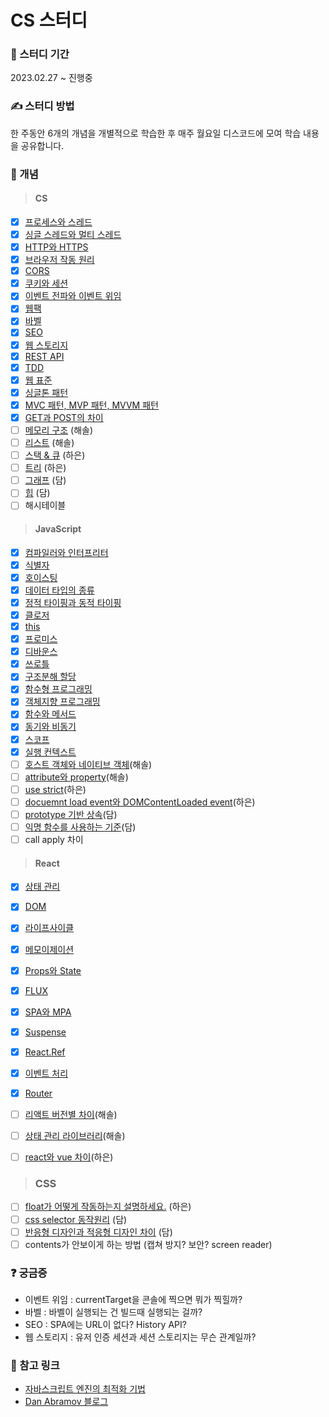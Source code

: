 # CS 스터디

### 🏃 스터디 기간
2023.02.27 ~ 진행중

### ✍️ 스터디 방법
한 주동안 6개의 개념을 개별적으로 학습한 후 매주 월요일 디스코드에 모여 학습 내용을 공유합니다.

### 📖 개념
> #### CS
  - [x] [프로세스와 스레드](https://github.com/sol-pine/cs-study/tree/main/cs/Q1-%ED%94%84%EB%A1%9C%EC%84%B8%EC%8A%A4%EC%99%80%20%EC%8A%A4%EB%A0%88%EB%93%9C)
  - [x] [싱글 스레드와 멀티 스레드](https://github.com/sol-pine/cs-study/tree/main/cs/Q2-%EC%8B%B1%EA%B8%80%20%EC%8A%A4%EB%A0%88%EB%93%9C%EC%99%80%20%EB%A9%80%ED%8B%B0%20%EC%8A%A4%EB%A0%88%EB%93%9C)
  - [x] [HTTP와 HTTPS](https://github.com/sol-pine/cs-study/tree/main/cs/Q3-HTTP%EC%99%80%20HTTPS)
  - [x] [브라우저 작동 원리](https://github.com/sol-pine/cs-study/tree/main/cs/Q4-%EB%B8%8C%EB%9D%BC%EC%9A%B0%EC%A0%80%20%EC%9E%91%EB%8F%99%20%EC%9B%90%EB%A6%AC)
  - [x] [CORS](https://github.com/sol-pine/cs-study/tree/main/cs/Q5-%08CORS)
  - [x] [쿠키와 세션](https://github.com/sol-pine/cs-study/blob/main/cs/Q6-%EC%BF%A0%ED%82%A4%EC%99%80%20%EC%84%B8%EC%85%98.md)
  - [x] [이벤트 전파와 이벤트 위임](https://github.com/sol-pine/cs-study/blob/main/cs/Q7-%EC%9D%B4%EB%B2%A4%ED%8A%B8%20%EC%A0%84%ED%8C%8C%EC%99%80%20%EC%9D%B4%EB%B2%A4%ED%8A%B8%20%EC%9C%84%EC%9E%84.md)
  - [x] [웹팩](https://github.com/sol-pine/cs-study/blob/main/cs/Q8-%EC%9B%B9%ED%8C%A9.md)
  - [x] [바벨](https://github.com/sol-pine/cs-study/blob/main/cs/Q9-%EB%B0%94%EB%B2%A8.md)
  - [x] [SEO](https://github.com/sol-pine/cs-study/blob/main/cs/Q10-%08SEO.md)
  - [x] [웹 스토리지](https://github.com/sol-pine/cs-study/blob/main/cs/Q11-%EC%9B%B9%20%EC%8A%A4%ED%86%A0%EB%A6%AC%EC%A7%80.md)
  - [x] [REST API](https://github.com/sol-pine/cs-study/blob/main/cs/Q12-REST%20API.md)
  - [x] [TDD](https://github.com/sol-pine/cs-study/blob/main/cs/Q13-TDD.md)
  - [x] [웹 표준](https://github.com/sol-pine/cs-study/blob/main/cs/Q14-%EC%9B%B9%20%ED%91%9C%EC%A4%80.md)
  - [x] [싱글톤 패턴](https://github.com/sol-pine/cs-study/blob/main/cs/Q15-%EC%8B%B1%EA%B8%80%ED%86%A4%20%ED%8C%A8%ED%84%B4.md)
  - [x] [MVC 패턴, MVP 패턴, MVVM 패턴](https://github.com/sol-pine/cs-study/blob/main/cs/Q16-mvc-mvp-mvvm%20%ED%8C%A8%ED%84%B4.md)
  - [x] [GET과 POST의 차이](https://github.com/sol-pine/cs-study/blob/main/cs/Q17-%08GET%EA%B3%BC%20POST%EC%9D%98%20%EC%B0%A8%EC%9D%B4.md)
  - [ ] [메모리 구조](https://github.com/sol-pine/cs-study/blob/main/cs/Q18-%EB%A9%94%EB%AA%A8%EB%A6%AC%20%EA%B5%AC%EC%A1%B0.md) (해솔)
  - [ ] [리스트](https://github.com/sol-pine/cs-study/blob/main/cs/Q19-%EB%A6%AC%EC%8A%A4%ED%8A%B8.md) (해솔)
  - [ ] [스택 & 큐](https://github.com/sol-pine/cs-study/blob/main/cs/Q20-%EC%8A%A4%ED%83%9D%26%ED%81%90.md) (하은) 
  - [ ] [트리](https://github.com/sol-pine/cs-study/blob/main/cs/Q21-%ED%8A%B8%EB%A6%AC.md) (하은) 
  - [ ] [그래프](https://github.com/sol-pine/cs-study/blob/main/cs/Q22-%EA%B7%B8%EB%9E%98%ED%94%84.md) (담)
  - [ ] [힙](https://github.com/sol-pine/cs-study/blob/main/cs/Q23-%ED%9E%99.md) (담)
  - [ ] 해시테이블
  
> #### JavaScript 
  - [x] [컴파일러와 인터프리터](https://github.com/sol-pine/cs-study/tree/main/javascript/Q1-%EC%BB%B4%ED%8C%8C%EC%9D%BC%EB%9F%AC%EC%99%80%20%EC%9D%B8%ED%84%B0%ED%94%84%EB%A6%AC%ED%84%B0)
  - [x] [식별자](https://github.com/sol-pine/cs-study/tree/main/javascript/Q2-%EC%8B%9D%EB%B3%84%EC%9E%90)
  - [x] [호이스팅](https://github.com/sol-pine/cs-study/tree/main/javascript/Q3-%ED%98%B8%EC%9D%B4%EC%8A%A4%ED%8C%85)
  - [x] [데이터 타입의 종류](https://github.com/sol-pine/cs-study/tree/main/javascript/Q4-%EB%8D%B0%EC%9D%B4%ED%84%B0%20%ED%83%80%EC%9E%85%EC%9D%98%20%EC%A2%85%EB%A5%98)
  - [x] [정적 타이핑과 동적 타이핑](https://github.com/sol-pine/cs-study/tree/main/javascript/Q5-%EC%A0%95%EC%A0%81%20%ED%83%80%EC%9D%B4%ED%95%91%EA%B3%BC%20%EB%8F%99%EC%A0%81%20%ED%83%80%EC%9D%B4%ED%95%91)
  - [x] [클로저](https://github.com/sol-pine/cs-study/blob/main/javascript/Q6-%ED%81%B4%EB%A1%9C%EC%A0%80.md)
  - [x] [this](https://github.com/sol-pine/cs-study/blob/main/javascript/Q7-this.md)
  - [x] [프로미스](https://github.com/sol-pine/cs-study/blob/main/javascript/Q8-%ED%94%84%EB%A1%9C%EB%AF%B8%EC%8A%A4.md)
  - [x] [디바운스](https://github.com/sol-pine/cs-study/blob/main/javascript/Q9-%EB%94%94%EB%B0%94%EC%9A%B4%EC%8A%A4.md)
  - [x] [쓰로틀](https://github.com/sol-pine/cs-study/blob/main/javascript/Q10-%EC%93%B0%EB%A1%9C%ED%8B%80.md) 
  - [x] [구조분해 할당](https://github.com/sol-pine/cs-study/blob/main/javascript/Q11-%EA%B5%AC%EC%A1%B0%EB%B6%84%ED%95%B4%20%ED%95%A0%EB%8B%B9.md)
  - [x] [함수형 프로그래밍](https://github.com/sol-pine/cs-study/blob/main/javascript/Q12-%ED%95%A8%EC%88%98%ED%98%95%20%ED%94%84%EB%A1%9C%EA%B7%B8%EB%9E%98%EB%B0%8D.md)
  - [x] [객체지향 프로그래밍](https://github.com/sol-pine/cs-study/blob/main/javascript/Q13-%EA%B0%9D%EC%B2%B4%EC%A7%80%ED%96%A5%20%ED%94%84%EB%A1%9C%EA%B7%B8%EB%9E%98%EB%B0%8D.md)
  - [x] [함수와 메서드](https://github.com/sol-pine/cs-study/blob/main/javascript/Q14-%ED%95%A8%EC%88%98%EC%99%80%20%EB%A9%94%EC%84%9C%EB%93%9C.md)
  - [x] [동기와 비동기](https://github.com/sol-pine/cs-study/blob/main/javascript/Q15-%EB%8F%99%EA%B8%B0%EC%99%80%20%EB%B9%84%EB%8F%99%EA%B8%B0.md)
  - [x] [스코프](https://github.com/sol-pine/cs-study/blob/main/javascript/Q16-%EC%8A%A4%EC%BD%94%ED%94%84.md)
  - [x] [실행 컨텍스트](https://github.com/sol-pine/cs-study/blob/main/javascript/Q17-%EC%8B%A4%ED%96%89%20%EC%BB%A8%ED%85%8D%EC%8A%A4%ED%8A%B8.md)
  - [ ] [호스트 객체와 네이티브 객체](https://github.com/sol-pine/cs-study/blob/main/javascript/Q18-%ED%98%B8%EC%8A%A4%ED%8A%B8%20%EA%B0%9D%EC%B2%B4%EC%99%80%20%EB%84%A4%EC%9D%B4%ED%8B%B0%EB%B8%8C%20%EA%B0%9D%EC%B2%B4.md)(해솔)
  - [ ] [attribute와 property](https://github.com/sol-pine/cs-study/blob/main/javascript/Q19-attribute%EC%99%80%20property.md)(해솔)
  - [ ] [use strict](https://github.com/sol-pine/cs-study/blob/main/javascript/Q20-use%20strict.md)(하은) 
  - [ ] [docuemnt load event와 DOMContentLoaded event](https://github.com/sol-pine/cs-study/blob/main/javascript/Q21-docuemnt%20load%20event%EC%99%80%20DOMContentLoaded%20event.md)(하은) 
  - [ ] [prototype 기반 상속](https://github.com/sol-pine/cs-study/blob/main/javascript/Q22-prototype%20%EA%B8%B0%EB%B0%98%20%EC%83%81%EC%86%8D.md)(담)
  - [ ] [익명 함수를 사용하는 기준](https://github.com/sol-pine/cs-study/blob/main/javascript/Q23-%EC%9D%B5%EB%AA%85%20%ED%95%A8%EC%88%98%EB%A5%BC%20%EC%82%AC%EC%9A%A9%ED%95%98%EB%8A%94%20%EA%B8%B0%EC%A4%80.md)(담)
  - [ ] call apply 차이
  
> #### React 
  - [x] [상태 관리](https://github.com/sol-pine/cs-study/tree/main/react/Q1-%EC%83%81%ED%83%9C%EA%B4%80%EB%A6%AC)
  - [x] [DOM](https://github.com/sol-pine/cs-study/tree/main/react/Q2-DOM)
  - [x] [라이프사이클](https://github.com/sol-pine/cs-study/tree/main/react/Q3-%EB%9D%BC%EC%9D%B4%ED%94%84%EC%82%AC%EC%9D%B4%ED%81%B4)
  - [x] [메모이제이션](https://github.com/sol-pine/cs-study/tree/main/react/Q4-%EB%A9%94%EB%AA%A8%EC%9D%B4%EC%A0%9C%EC%9D%B4%EC%85%98)
  - [x] [Props와 State](https://github.com/sol-pine/cs-study/tree/main/react/Q5-Props%EC%99%80%20State)
  - [x] [FLUX](https://github.com/sol-pine/cs-study/blob/main/react/Q6-FLUX.md)
  - [x] [SPA와 MPA](https://github.com/sol-pine/cs-study/blob/main/react/Q7-SPA%EC%99%80%20MPA.md)
  - [x] [Suspense](https://github.com/sol-pine/cs-study/blob/main/react/Q8-Suspense.md)
  - [x] [React.Ref](https://github.com/sol-pine/cs-study/blob/main/react/Q9-Ref.md)
  - [x] [이벤트 처리](https://github.com/sol-pine/cs-study/blob/main/react/Q10-%EC%9D%B4%EB%B2%A4%ED%8A%B8%20%EC%B2%98%EB%A6%AC.md)
  - [x] [Router](https://github.com/sol-pine/cs-study/blob/main/react/Q11-Router.md)
  - [ ] [리액트 버전별 차이](https://github.com/sol-pine/cs-study/blob/main/react/Q12-%EB%B2%84%EC%A0%84%EB%B3%84%20%EC%B0%A8%EC%9D%B4.md)(해솔)
  - [ ] [상태 관리 라이브러리](https://github.com/sol-pine/cs-study/blob/main/react/Q13-%EC%83%81%ED%83%9C%20%EA%B4%80%EB%A6%AC%20%EB%9D%BC%EC%9D%B4%EB%B8%8C%EB%9F%AC%EB%A6%AC.md)(해솔)
  - [ ] [react와 vue 차이](https://github.com/sol-pine/cs-study/blob/main/react/Q14-react%EC%99%80%20vue%20%EC%B0%A8%EC%9D%B4.md)(하은) 
  

> ### CSS
  - [ ] [float가 어떻게 작동하는지 설명하세요.](https://github.com/sol-pine/cs-study/blob/main/css/Q1-float) (하은) 
  - [ ] [css selector 동작원리](https://github.com/sol-pine/cs-study/blob/main/css/Q2-css%20selector%20%EB%8F%99%EC%9E%91%EC%9B%90%EB%A6%AC.md) (담)
  - [ ] [반응형 디자인과 적응형 디자인 차이](https://github.com/sol-pine/cs-study/blob/main/css/Q3-%EB%B0%98%EC%9D%91%ED%98%95%20%EB%94%94%EC%9E%90%EC%9D%B8%EA%B3%BC%20%EC%A0%81%EC%9D%91%ED%98%95%20%EB%94%94%EC%9E%90%EC%9D%B8%20%EC%B0%A8%EC%9D%B4.md) (담)
  - [ ] contents가 안보이게 하는 방법 (캡쳐 방지? 보안? screen reader)

### ❓ 궁금증
- 이벤트 위임 : currentTarget을 콘솔에 찍으면 뭐가 찍힐까?
- 바벨 : 바벨이 실행되는 건 빌드때 실행되는 걸까?
- SEO : SPA에는 URL이 없다? History API?
- 웹 스토리지 : 유저 인증 세션과 세션 스토리지는 무슨 관계일까?

### 🔗 참고 링크
- [자바스크립트 엔진의 최적화 기법](https://meetup.nhncloud.com/posts/77)
- [Dan Abramov 블로그](https://overreacted.io/) 
